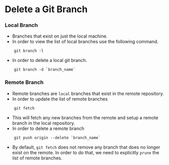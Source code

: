 # Delete a Git Branch

### Local Branch
- Branches that exist on just the local machine.
- In order to view the list of local branches use the following command.
```
	git branch -l
```
- In order to delete a local git branch.
```
	git branch -d `branch_name`
```

### Remote Branch
- Remote branches are `local` branches that exist in the remote repository. 
- In order to update the list of remote branches
```
	git fetch
```
- This will fetch any new branches from the remote and setup a remote branch in the local repository.
- In order to delete a remote branch
```
	git push origin --delete `branch_name`
```
-  By default, `git fetch` does not remove any branch that does no longer exist on the remote. In order to do that, we need to explicitly `prune` the list of remote branches.